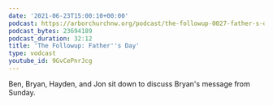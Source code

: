 ```yaml
---
date: '2021-06-23T15:00:10+00:00'
podcast: https://arborchurchnw.org/podcast/the-followup-0027-father-s-day.m4a
podcast_bytes: 23694189
podcast_duration: 32:12
title: 'The Followup: Father''s Day'
type: vodcast
youtube_id: 9GvCePnrJcg
---
```


Ben, Bryan, Hayden, and Jon sit down to discuss Bryan's message from Sunday.